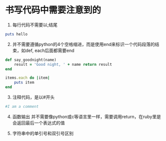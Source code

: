 # 书写代码中需要注意到的
1. 每行代码不需要以;结尾
```ruby
puts hello
```
2. 并不需要遵循python的4个空格缩进，而是使用end来标识一个代码段落的结束，如def, each后面都需要end
```ruby
def say_goodnight(name)
	result = 'Good night, ' + name return result
end
```
```ruby
items.each do |item|
	puts item
end
```
3. 注释代码，是以#开头
```ruby
#I am a comment
```
4. 函数输出
并不需要像python或c等语言里一样，需要调用return，在ruby里是会返回最后一个表达式的值

5. 字符串中的单引号和双引号区别